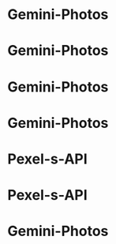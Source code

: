 # Gemini-Photos
# Gemini-Photos
# Gemini-Photos
# Gemini-Photos
# Pexel-s-API
# Pexel-s-API
# Gemini-Photos
